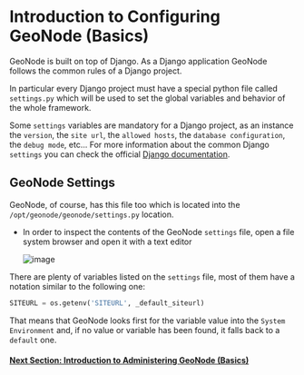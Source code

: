 # Introduction to Configuring GeoNode (Basics)
GeoNode is built on top of Django. As a Django application GeoNode follows the common rules of a Django project.

In particular every Django project must have a special python file called `settings.py` which will be used to set the global variables and behavior of the whole framework.

Some `settings` variables are mandatory for a Django project, as an instance the `version`, the `site url`, the `allowed hosts`, the `database configuration`, the `debug mode`, etc... For more information about the common Django `settings` you can check the official [Django documentation](https://docs.djangoproject.com/en/3.2/topics/settings/). 

## GeoNode Settings
GeoNode, of course, has this file too which is located into the `/opt/geonode/geonode/settings.py` location.

 - In order to inspect the contents of the GeoNode `settings` file, open a file system browser and open it with a text editor

    ![image](https://user-images.githubusercontent.com/1278021/125773982-ec16f915-eaf8-4341-8591-d2bff95d2000.png)

There are plenty of variables listed on the `settings` file, most of them have a notation similar to the following one:

   ```python
   SITEURL = os.getenv('SITEURL', _default_siteurl)
   ```

That means that GeoNode looks first for the variable value into the `System Environment` and, if no value or variable has been found, it falls back to a `default` one.


#### [Next Section: Introduction to Administering GeoNode (Basics)](ADMINISTERING_GEONODE_BASIC.md)
